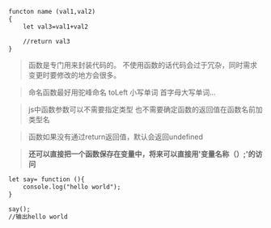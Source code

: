 
``` html
functon name (val1,val2)
{
    let val3=val1+val2

    //return val3
}
```

> 函数是专门用来封装代码的。
> 不使用函数的话代码会过于冗杂，同时需求变更时要修改的地方会很多。

> 命名函数最好用驼峰命名 toLeft 小写单词 首字母大写单词...

> js中函数参数可以不需要指定类型 也不需要确定函数的返回值在函数名前加类型名

> 函数如果没有通过return返回值，默认会返回undefined

> **还可以直接把一个函数保存在变量中，将来可以直接用'变量名称（）;'的访问**

``` html
let say= function (){
    console.log("hello world");
}

say();
//输出hello world
```


